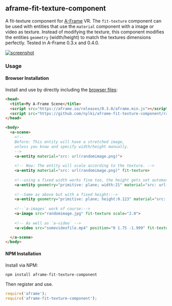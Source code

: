 ## aframe-fit-texture-component

A fit-texture component for [A-Frame](https://aframe.io) VR. The `fit-texture` component can be used with entities that use the `material` component with a image or video as texture.
Instead of modifying the texture, this component modifies the entities `geometry` (width/height) to match the textures dimensions perfectly. Tested in A-Frame 0.3.x and 0.4.0.

[![screenshot](https://cloud.githubusercontent.com/assets/1710598/14921020/431f7b42-0e30-11e6-9fdf-83f748ad3c2b.png)](https://nylki.github.io/aframe-fit-texture-component/)


### Usage

#### Browser Installation

Install and use by directly including the [browser files](dist):

```html
<head>
  <title>My A-Frame Scene</title>
  <script src="https://aframe.io/releases/0.3.0/aframe.min.js"></script>
  <script src="https://github.com/nylki/aframe-fit-texture-component/raw/master/dist/aframe-fit-texture-component.min.js"></script>
</head>

<body>
  <a-scene>
    <!--
    Before: This entity will have a stretched image,
    unless you know and specify width/height manually.
    -->
    <a-entity material="src: url(randomimage.png)">
    
    <!-- Now: The entity will scale according to the texture. -->
    <a-entity material="src: url(randomimage.png)" fit-texture>
      
    <!--using a fixed width works fine too, the height gets set automatically.-->
    <a-entity geometry="primitive: plane; width:21" material="src: url(randomimage.png)" fit-texture>
      
    <!--Same as above but with a fixed height:-->
    <a-entity geometry="primitive: plane; height:0.123" material="src: url(randomimage.png)" fit-texture>
      
    <!--`a-images` work of course:-->
    <a-image src="randomimage.jpg" fit-texture scale="2.0">
      
    <!-- As well as `a-video` -->
    <a-video src="somevideofile.mp4" position="0 1.75 -1.999" fit-texture></a-video>

  </a-scene>
</body>
```


#### NPM Installation

Install via NPM:

```bash
npm install aframe-fit-texture-component
```

Then register and use.

```js
require('aframe');
require('aframe-fit-texture-component');
```
